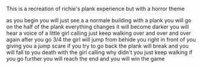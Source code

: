 This is a recreation of richie's plank experience but with a horror theme

as you begin you will just see a a normale building with a plank 
you will go on the half of the plank everything changes it will become darker
you will hear a voice of a little girl calling just keep walking over and over and over again 
after you go 3/4 the girl will jump from behide you right in front of you giving you a jump scare
if you try to go back the plank will break and you will fall to you death with the girl calling why didn't you just keep walking 
if you go further you will reach the end and you will win the game 
